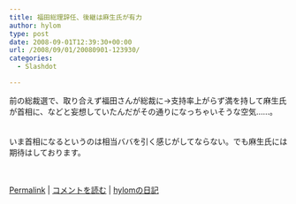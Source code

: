 ```yaml
---
title: 福田総理辞任、後継は麻生氏が有力
author: hylom
type: post
date: 2008-09-01T12:39:30+00:00
url: /2008/09/01/20080901-123930/
categories:
  - Slashdot

---
```

前の総裁選で、取り合えず福田さんが総裁に→支持率上がらず満を持して麻生氏が首相に、などと妄想していたんだがその通りになっちゃいそうな空気……。  
</br>   
いま首相になるというのは相当ババを引く感じがしてならない。でも麻生氏には期待はしております。</br>  
</br> 

   [Permalink][1] |    [コメントを読む][2] |    [hylomの日記][3] 

</br>

 [1]: http://slashdot.jp/~hylom/journal/450908
 [2]: http://slashdot.jp/~hylom/journal/450908#acomments
 [3]: http://slashdot.jp/~hylom/journal/